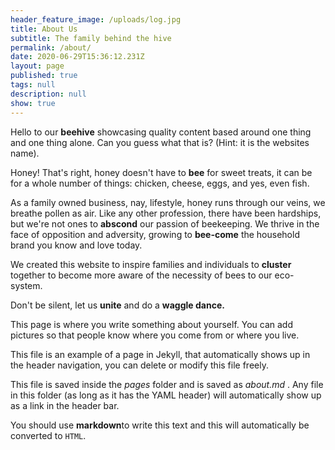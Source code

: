 ```yaml
---
header_feature_image: /uploads/log.jpg
title: About Us
subtitle: The family behind the hive
permalink: /about/
date: 2020-06-29T15:36:12.231Z
layout: page
published: true
tags: null
description: null
show: true
---
```

Hello to our **beehive** showcasing quality content based around one thing and one thing alone. Can you guess what that is? (Hint: it is the websites name).

Honey! That's right, honey doesn't have to **bee** for sweet treats, it can be for a whole number of things: chicken, cheese, eggs, and yes, even fish. 

As a family owned business, nay, lifestyle, honey runs through our veins, we breathe pollen as air. Like any other profession, there have been hardships, but we're not ones to **abscond** our passion of beekeeping. We thrive in the face of opposition and adversity, growing to **bee-come** the household brand you know and love today. 

We created this website to inspire families and individuals to **cluster** together to become more aware of the necessity of bees to our eco-system. 

Don't be silent, let us **unite** and do a **waggle dance.** 

This page is where you write something about yourself. You can add pictures so that people know where you come from or where you live.

This file is an example of a page in Jekyll, that automatically shows up in the header navigation, you can delete or modify this file freely.

This file is saved inside the *pages* folder and is saved as *about.md* . Any file in this folder (as long as it has  the YAML header) will automatically show up as a link in the header bar.

You should use **markdown**to write this text and this will automatically be converted to `HTML`.